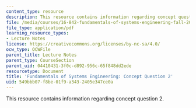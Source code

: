 ```yaml
---
content_type: resource
description: This resource contains information regarding concept question 2.
file: /media/courses/16-842-fundamentals-of-systems-engineering-fall-2015/549bbb07f8be01f9a3432405e347ce0a_MIT16_842F15_Question2.pdf
file_type: application/pdf
learning_resource_types:
- Lecture Notes
license: https://creativecommons.org/licenses/by-nc-sa/4.0/
ocw_type: OCWFile
parent_title: Lecture Notes
parent_type: CourseSection
parent_uid: 04410431-3f0c-d892-956c-65f848dd2ede
resourcetype: Document
title: 'Fundamentals of Systems Engineering: Concept Question 2'
uid: 549bbb07-f8be-01f9-a343-2405e347ce0a
---
```

This resource contains information regarding concept question 2.